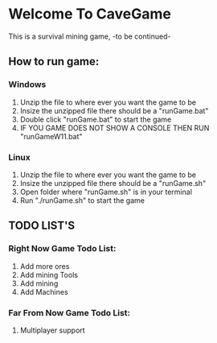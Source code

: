 # Welcome To CaveGame
This is a survival mining game, -to be continued-

## How to run game:
### Windows
1. Unzip the file to where ever you want the game to be
2. Insize the unzipped file there should be a "runGame.bat"
3. Double click "runGame.bat" to start the game
4. IF YOU GAME DOES NOT SHOW A CONSOLE THEN RUN "runGameW11.bat"
### Linux
1. Unzip the file to where ever you want the game to be
2. Insize the unzipped file there should be a "runGame.sh"
3. Open folder where "runGame.sh" is in your terminal
4. Run "./runGame.sh" to start the game

## TODO LIST'S
### Right Now Game Todo List:
1. Add more ores
2. Add mining Tools
3. Add mining
4. Add Machines
### Far From Now Game Todo List:
1. Multiplayer support
